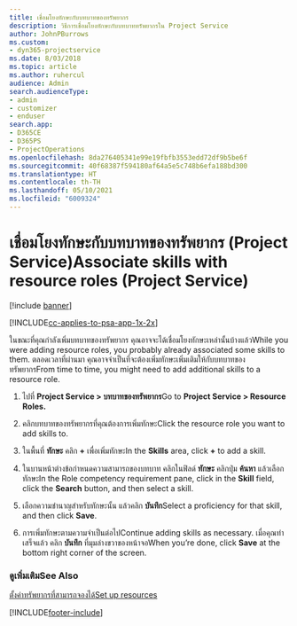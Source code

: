 ```yaml
---
title: เชื่อมโยงทักษะกับบทบาทของทรัพยากร
description: วิธีการเชื่อมโยงทักษะกับบทบาททรัพยากรใน Project Service
author: JohnPBurrows
ms.custom:
- dyn365-projectservice
ms.date: 8/03/2018
ms.topic: article
ms.author: ruhercul
audience: Admin
search.audienceType:
- admin
- customizer
- enduser
search.app:
- D365CE
- D365PS
- ProjectOperations
ms.openlocfilehash: 8da276405341e99e19fbfb3553edd72df9b5be6f
ms.sourcegitcommit: 40f68387f594180af64a5e5c748b6efa188bd300
ms.translationtype: HT
ms.contentlocale: th-TH
ms.lasthandoff: 05/10/2021
ms.locfileid: "6009324"
---
```

# <a name="associate-skills-with-resource-roles-project-service"></a><span data-ttu-id="93a2d-103">เชื่อมโยงทักษะกับบทบาทของทรัพยากร (Project Service)</span><span class="sxs-lookup"><span data-stu-id="93a2d-103">Associate skills with resource roles (Project Service)</span></span>

[!include [banner](../includes/psa-now-project-operations.md)]

[!INCLUDE[cc-applies-to-psa-app-1x-2x](../includes/cc-applies-to-psa-app-1x-2x.md)]

<span data-ttu-id="93a2d-104">ในขณะที่คุณกำลังเพิ่มบทบาทของทรัพยากร คุณอาจจะได้เชื่อมโยงทักษะเหล่านั้นบ้างแล้ว</span><span class="sxs-lookup"><span data-stu-id="93a2d-104">While you were adding resource roles, you probably already associated some skills to them.</span></span> <span data-ttu-id="93a2d-105">ตลอดเวลาที่ผ่านมา คุณอาจจำเป็นที่จะต้องเพิ่มทักษะเพิ่มเติมให้กับบทบาทของทรัพยากร</span><span class="sxs-lookup"><span data-stu-id="93a2d-105">From time to time, you might need to add additional skills to a resource role.</span></span>  
  
1.  <span data-ttu-id="93a2d-106">ไปที่ **Project Service > บทบาทของทรัพยากร**</span><span class="sxs-lookup"><span data-stu-id="93a2d-106">Go to **Project Service > Resource Roles.**</span></span>  
  
2.  <span data-ttu-id="93a2d-107">คลิกบทบาทของทรัพยากรที่คุณต้องการเพิ่มทักษะ</span><span class="sxs-lookup"><span data-stu-id="93a2d-107">Click the resource role you want to add skills to.</span></span>  
  
3.  <span data-ttu-id="93a2d-108">ในพื้นที่ **ทักษะ** คลิก **+** เพื่อเพิ่มทักษะ</span><span class="sxs-lookup"><span data-stu-id="93a2d-108">In the **Skills** area, click **+** to add a skill.</span></span>  
  
4.  <span data-ttu-id="93a2d-109">ในบานหน้าต่างข้อกำหนดความสามารถของบทบาท คลิกในฟิลด์ **ทักษะ** คลิกปุ่ม **ค้นหา** แล้วเลือกทักษะ</span><span class="sxs-lookup"><span data-stu-id="93a2d-109">In the Role competency requirement pane, click in the **Skill** field, click the **Search** button,  and then select a skill.</span></span>  
  
5.  <span data-ttu-id="93a2d-110">เลือกความชำนาญสำหรับทักษะนั้น แล้วคลิก **บันทึก**</span><span class="sxs-lookup"><span data-stu-id="93a2d-110">Select a proficiency for that skill, and then click **Save**.</span></span>  
  
6.  <span data-ttu-id="93a2d-111">การเพิ่มทักษะตามความจำเป็นต่อไป</span><span class="sxs-lookup"><span data-stu-id="93a2d-111">Continue adding skills as necessary.</span></span> <span data-ttu-id="93a2d-112">เมื่อคุณทำเสร็จแล้ว คลิก **บันทึก** ที่มุมล่างขวาของหน้าจอ</span><span class="sxs-lookup"><span data-stu-id="93a2d-112">When you’re done, click **Save** at the bottom right corner of the screen.</span></span>  
  
### <a name="see-also"></a><span data-ttu-id="93a2d-113">ดูเพิ่มเติม</span><span class="sxs-lookup"><span data-stu-id="93a2d-113">See Also</span></span>  
 [<span data-ttu-id="93a2d-114">ตั้งค่าทรัพยากรที่สามารถจองได้</span><span class="sxs-lookup"><span data-stu-id="93a2d-114">Set up resources</span></span>](../psa/set-up-resources.md)


[!INCLUDE[footer-include](../includes/footer-banner.md)]